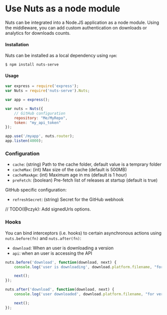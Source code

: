 # Use Nuts as a node module

Nuts can be integrated into a Node.JS application as a node module. Using the middleware, you can add custom authentication on downloads or analytics for downloads counts.

#### Installation

Nuts can be installed as a local dependency using `npm`:

```
$ npm install nuts-serve
```

#### Usage

```js
var express = require('express');
var Nuts = require('nuts-serve').Nuts;

var app = express();

var nuts = Nuts({
    // GitHub configuration
    repository: "Me/MyRepo",
    token: "my_api_token"
});

app.use('/myapp', nuts.router);
app.listen(4000);
```

### Configuration

- `cache`: (string) Path to the cache folder, default value is a temprary folder
- `cacheMax`: (int) Max size of the cache (default is 500MB)
- `cacheMaxAge`: (int) Maximum age in ms (default is 1 hour)
- `preFetch`: (boolean) Pre-fetch list of releases at startup (default is true)

GitHub specific configuration:

- `refreshSecret`: (string) Secret for the GitHub webhook

// TODO(@czyk): Add signedUrls options.

### Hooks

You can bind interceptors (i.e. hooks) to certain asynchronous actions using `nuts.before(fn)` and `nuts.after(fn)`:

- `download`: When an user is downloading a version
- `api`: when an user is accessing the API

```js
nuts.before('download', function(download, next) {
    console.log('user is downloading', download.platform.filename, "for version", download.version.tag, "on channel", download.version.channel, "for", download.platform.type);

    next();
});

nuts.after('download', function(download, next) {
    console.log('user downloaded', download.platform.filename, "for version", download.version.tag, "on channel", download.version.channel, "for", download.platform.type);

    next();
});
```


